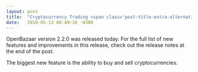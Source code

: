 ```yaml
---
layout: post
title:  "Cryptocurrency Trading <span class='post-title-extra-alternative'>Now Available on OpenBazaar</span>"
date:   2018-05-13 00:49:16 -0300
---
```

OpenBazaar version 2.2.0 was released today. For the full list of new features and improvements in this release, check out the release notes at the end of the post.

The biggest new feature is the ability to buy and sell cryptocurrencies.